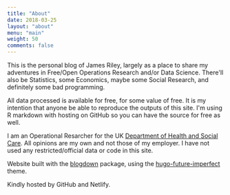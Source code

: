 ```yaml
---
title: "About"
date: 2018-03-25
layout: "about"
menu: "main"
weight: 50
comments: false
---
```


This is the personal blog of James Riley, largely as a place to share my adventures in Free/Open Operations Research and/or Data Science. There'll also be Statistics, some Economics, maybe some Social Research, and definitely some bad programming.

All data processed is available for free, for some value of free. It is my intention that anyone be able to reproduce the outputs of this site. I'm using R markdown with hosting on GitHub so you can have the source for free as well.

I am an Operational Resarcher for the UK [Department of Health and Social Care](https://www.gov.uk/government/organisations/department-of-health-and-social-care). All opinions are my own and not those of my employer. I have not used any restricted/official data or code in this site.

Website built with the [blogdown](https://github.com/rstudio/blogdown) package, using the [hugo-future-imperfect](https://themes.gohugo.io/theme/future-imperfect/) theme.

Kindly hosted by GitHub and Netlify.
